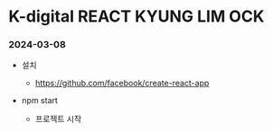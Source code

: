 # K-digital REACT KYUNG LIM OCK

### 2024-03-08

+ 설치
    + https://github.com/facebook/create-react-app

+ npm start
    + 프로젝트 시작